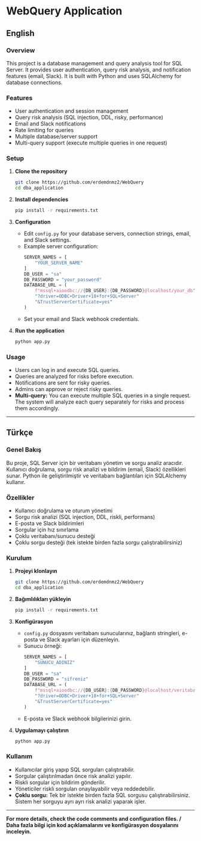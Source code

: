 # WebQuery Application

## English

### Overview
This project is a database management and query analysis tool for SQL Server. It provides user authentication, query risk analysis, and notification features (email, Slack). It is built with Python and uses SQLAlchemy for database connections.

### Features
- User authentication and session management
- Query risk analysis (SQL injection, DDL, risky, performance)
- Email and Slack notifications
- Rate limiting for queries
- Multiple database/server support
- Multi-query support (execute multiple queries in one request)

### Setup

1. **Clone the repository**
   ```bash
   git clone https://github.com/erdemdnmz2/WebQuery
   cd dba_application
   ```

2. **Install dependencies**
   ```bash
   pip install -r requirements.txt
   ```

3. **Configuration**
   - Edit `config.py` for your database servers, connection strings, email, and Slack settings.
   - Example server configuration:
     ```python
     SERVER_NAMES = [
         "YOUR_SERVER_NAME"
     ]
     DB_USER = "sa"
     DB_PASSWORD = "your_password"
     DATABASE_URL = (
         f"mssql+aioodbc://{DB_USER}:{DB_PASSWORD}@localhost/your_db"
         "?driver=ODBC+Driver+18+for+SQL+Server"
         "&TrustServerCertificate=yes"
     )
     ```
   - Set your email and Slack webhook credentials.

4. **Run the application**
   ```bash
   python app.py
   ```

### Usage

- Users can log in and execute SQL queries.
- Queries are analyzed for risks before execution.
- Notifications are sent for risky queries.
- Admins can approve or reject risky queries.
- **Multi-query:** You can execute multiple SQL queries in a single request. The system will analyze each query separately for risks and process them accordingly.

---

## Türkçe

### Genel Bakış
Bu proje, SQL Server için bir veritabanı yönetim ve sorgu analiz aracıdır. Kullanıcı doğrulama, sorgu risk analizi ve bildirim (email, Slack) özellikleri sunar. Python ile geliştirilmiştir ve veritabanı bağlantıları için SQLAlchemy kullanır.

### Özellikler
- Kullanıcı doğrulama ve oturum yönetimi
- Sorgu risk analizi (SQL injection, DDL, riskli, performans)
- E-posta ve Slack bildirimleri
- Sorgular için hız sınırlama
- Çoklu veritabanı/sunucu desteği
- Çoklu sorgu desteği (tek istekte birden fazla sorgu çalıştırabilirsiniz)

### Kurulum

1. **Projeyi klonlayın**
   ```bash
   git clone https://github.com/erdemdnmz2/WebQuery
   cd dba_application
   ```

2. **Bağımlılıkları yükleyin**
   ```bash
   pip install -r requirements.txt
   ```

3. **Konfigürasyon**
   - `config.py` dosyasını veritabanı sunucularınız, bağlantı stringleri, e-posta ve Slack ayarları için düzenleyin.
   - Sunucu örneği:
     ```python
     SERVER_NAMES = [
         "SUNUCU_ADINIZ"
     ]
     DB_USER = "sa"
     DB_PASSWORD = "sifreniz"
     DATABASE_URL = (
         f"mssql+aioodbc://{DB_USER}:{DB_PASSWORD}@localhost/veritabani_adiniz"
         "?driver=ODBC+Driver+18+for+SQL+Server"
         "&TrustServerCertificate=yes"
     )
     ```
   - E-posta ve Slack webhook bilgilerinizi girin.

4. **Uygulamayı çalıştırın**
   ```bash
   python app.py
   ```

### Kullanım

- Kullanıcılar giriş yapıp SQL sorguları çalıştırabilir.
- Sorgular çalıştırılmadan önce risk analizi yapılır.
- Riskli sorgular için bildirim gönderilir.
- Yöneticiler riskli sorguları onaylayabilir veya reddedebilir.
- **Çoklu sorgu:** Tek bir istekte birden fazla SQL sorgusu çalıştırabilirsiniz. Sistem her sorguyu ayrı ayrı risk analizi yaparak işler.

---

**For more details, check the code comments and configuration files. / Daha fazla bilgi için kod açıklamalarını ve konfigürasyon dosyalarını inceleyin.**
